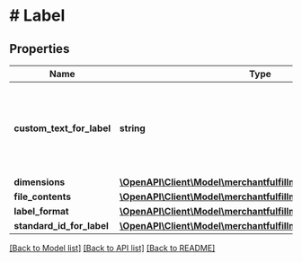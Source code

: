 # # Label

## Properties

Name | Type | Description | Notes
------------ | ------------- | ------------- | -------------
**custom_text_for_label** | **string** | Custom text to print on the label. Note: Custom text is only included on labels that are in ZPL format (ZPL203). FedEx does not support &#x60;CustomTextForLabel&#x60;. | [optional]
**dimensions** | [**\OpenAPI\Client\Model\merchantfulfillment\LabelDimensions**](LabelDimensions.md) |  |
**file_contents** | [**\OpenAPI\Client\Model\merchantfulfillment\FileContents**](FileContents.md) |  |
**label_format** | [**\OpenAPI\Client\Model\merchantfulfillment\LabelFormat**](LabelFormat.md) |  | [optional]
**standard_id_for_label** | [**\OpenAPI\Client\Model\merchantfulfillment\StandardIdForLabel**](StandardIdForLabel.md) |  | [optional]

[[Back to Model list]](../../README.md#models) [[Back to API list]](../../README.md#endpoints) [[Back to README]](../../README.md)
